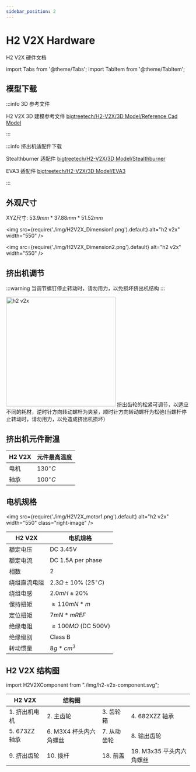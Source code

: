 ```yaml
---
sidebar_position: 2
---
```


# H2 V2X Hardware

H2 V2X 硬件文档

<!-- import lib start -->

import Tabs from '@theme/Tabs';
import TabItem from '@theme/TabItem';

<!-- import lib end -->

## 模型下载

:::info 3D 参考文件

H2 V2X 3D 建模参考文件 [bigtreetech/H2-V2X/3D Model/Reference Cad Model](https://github.com/bigtreetech/H2-V2X/tree/master/3D%20Model/Reference%20Cad%20Model)

:::

:::info 挤出机适配件下载 

Stealthburner 适配件 [bigtreetech/H2-V2X/3D Model/Stealthburner](https://github.com/bigtreetech/H2-V2X/tree/master/3D%20Model/Stealthburner)

EVA3 适配件 [bigtreetech/H2-V2X/3D Model/EVA3](https://github.com/bigtreetech/H2-V2X/tree/master/3D%20Model/EVA3)

:::

## 外观尺寸

XYZ尺寸: $53.9 mm * 37.88 mm * 51.52 mm$

<img
    src={require('./img/H2V2X_Dimension1.png').default}
    alt="h2 v2x" width="550"
/>

<img
    src={require('./img/H2V2X_Dimension2.png').default}
    alt="h2 v2x" width="550"
/>

## 挤出机调节

:::warning
当调节螺钉停止转动时，请勿用力，以免损坏挤出机结构
:::

<div class="div-table">
    <img
    src={require('./img/H2V2X_Filament1.png').default}
    alt="h2 v2x" width="300" class="right-image"
    />
    挤出齿轮的松紧可调节，以适应不同的耗材，逆时针方向转动螺杆为夹紧，顺时针方向转动螺杆为松弛(当螺杆停止转动时，请勿用力，以免造成挤出机损坏）
</div>

## 挤出机元件耐温

| H2 V2X | 元件最高温度  |
| ------ | ------------- |
| 电机   | $130^\circ C$ |
| 轴承   | $100^\circ C$ |

## 电机规格

<div class="div-table">

<img
    src={require('./img/H2V2X_motor1.png').default}
    alt="h2 v2x" width="550" class="right-image"
/>

| H2 V2X       | 电机规格                              |
| ------------ | ------------------------------------- |
| 额定电压     | DC 3.45V                              |
| 额定电流     | DC 1.5A per phase                     |
| 相数         | 2                                     |
| 绕组直流电阻 | $2.3 \Omega \pm 10 \%$ ($25^\circ C$) |
| 绕组电感     | $2.0 mH \pm 20 \%$                    |
| 保持扭矩     | $\ge 110mN*m$                         |
| 定位扭矩     | $7mN*mREF$                            |
| 绝缘电阻     | $\ge 100 M \Omega$ (DC 500V)          |
| 绝缘级别     | Class B                               |
| 转动惯量     | $8g*cm^3$                             |

</div>

## H2 V2X 结构图

import H2V2XComponent from "./img/h2-v2x-component.svg";

<H2V2XComponent class="themedDocusaurus" width="auto" height="auto"/>

| H2 V2X        | 结构图                 |             |                          |
| ------------- | ---------------------- | ----------- | ------------------------ |
| 1. 挤出机电机 | 2. 主齿轮              | 3. 齿轮箱   | 4. 682XZZ 轴承           |
| 5. 673ZZ 轴承 | 6. M3X4 杯头内六角螺丝 | 7. 从动齿轮 | 8. 输出齿轮              |
| 9. 挤出齿轮   | 10. 拨杆               | 18. 前盖    | 19. M3x35 平头内六角螺丝 |

